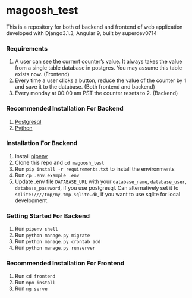 # magoosh_test
This is a repository for both of backend and frontend of web application developed with Django3.1.3, Angular 9, built by superdev0714

### Requirements
1. A user can see the current counter’s value. It always takes the value from a single table database in postgres. You may assume this table exists now. (Frontend)
2. Every time a user clicks a button, reduce the value of the counter by 1 and save it to the database. (Both frontend and backend)
3. Every monday at 00:00 am PST the counter resets to 2. (Backend)


### Recommended Installation For Backend
1. [Postgresql](https://www.postgresql.org/download/)
2. [Python](https://www.python.org/downloads/release/python-3.7/)

### Installation For Backend
1. Install [pipenv](https://pypi.org/project/pipenv/)
2. Clone this repo and `cd magoosh_test`
3. Run `pip install -r requirements.txt` to install the environments
4. Run `cp .env.example .env`
5. Update .env file `DATABASE_URL` with your `database_name`, `database_user`, `database_password`, if you use postgresql. 
    Can alternatively set it to `sqlite:////tmp/my-tmp-sqlite.db`, if you want to use sqlite for local development.


### Getting Started For Backend
1. Run `pipenv shell`
2. Run `python manage.py migrate`
3. Run `python manage.py crontab add`
4. Run `python manage.py runserver`


### Recommended Installation For Frontend
1. Run `cd frontend`
2. Run `npm install`
3. Run `ng serve`